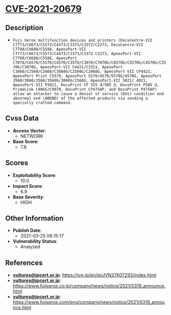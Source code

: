 
# [CVE-2021-20679](https://jvn.jp/en/jp/JVN37607293/index.html)

## Description

- `Fuji Xerox multifunction devices and printers (DocuCentre-VII C7773/C6673/C5573/C4473/C3373/C3372/C2273, DocuCentre-VII C7788/C6688/C5588, ApeosPort-VII C7773/C6673/C5573/C4473/C3373/C3372 C2273, ApeosPort-VII C7788/C6688/C5588, ApeosPort C7070/C6570/C5570/C4570/C3570/C3070/C7070G/C6570G/C5570G/C4570G/C3570G/C3070G, ApeosPort-VII C4421/C3321, ApeosPort C3060/C2560/C2060/C3060G/C2560G/C2060G, ApeosPort-VII CP4421, ApeosPort Print C5570, ApeosPort 5570/4570/5570G/4570G, ApeosPort 3560/3060/2560/3560G/3060G/2560G, ApeosPort-VII 5021/ 4021, ApeosPort-VII P5021, DocuPrint CP 555 d/505 d, DocuPrint P505 d, PrimeLink C9065/C9070, DocuPrint CP475AP, and DocuPrint P475AP) allow an attacker to cause a denial of service (DoS) condition and abnormal end (ABEND) of the affected products via sending a specially crafted command.`

## Cvss Data

- **Access Vector**:
  - NETWORK
- **Base Score**:
  - 7.8

## Scores

- **Exploitability Score**:
  - 10.0
- **Impact Score**:
  - 6.9
- **Base Severity**:
  - HIGH

## Other Information

- **Publish Date**:
  - 2021-03-25 06:15:17
- **Vulnerability Status**:
  - Analyzed

## References

- **vultures@jpcert.or.jp**: https://jvn.jp/en/jp/JVN37607293/index.html
- **vultures@jpcert.or.jp**: https://www.fujixerox.co.jp/company/news/notice/2021/0319_announce.html
- **vultures@jpcert.or.jp**: https://www.fujixerox.com/eng/company/news/notice/2021/0319_announce.html
